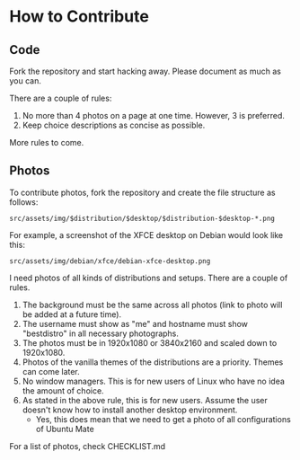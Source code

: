 # How to Contribute

## Code
Fork the repository and start hacking away. Please document as much as you can.

There are a couple of rules:
1. No more than 4 photos on a page at one time. However, 3 is preferred.
2. Keep choice descriptions as concise as possible.

More rules to come.

## Photos
To contribute photos, fork the repository and create the file structure as follows:

`src/assets/img/$distribution/$desktop/$distribution-$desktop-*.png`

For example, a screenshot of the XFCE desktop on Debian would look like this:

`src/assets/img/debian/xfce/debian-xfce-desktop.png`

I need photos of all kinds of distributions and setups. There are a couple of rules.
1. The background must be the same across all photos (link to photo will be added at a future time).
2. The username must show as "me" and hostname must show "bestdistro" in all necessary photographs.
3. The photos must be in 1920x1080 or 3840x2160 and scaled down to 1920x1080.
4. Photos of the vanilla themes of the distributions are a priority. Themes can come later.
5. No window managers. This is for new users of Linux who have no idea the amount of choice.
6. As stated in the above rule, this is for new users. Assume the user doesn't know how to install another desktop environment.
	* Yes, this does mean that we need to get a photo of all configurations of Ubuntu Mate

For a list of photos, check CHECKLIST.md
